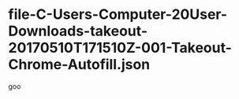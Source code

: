 # file-C-Users-Computer-20User-Downloads-takeout-20170510T171510Z-001-Takeout-Chrome-Autofill.json
goo
